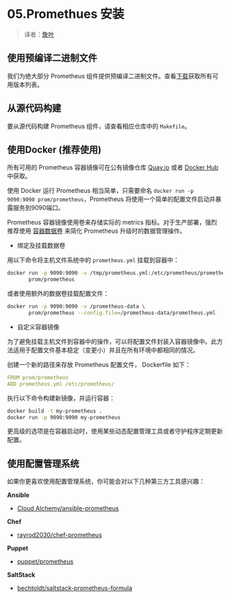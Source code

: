 # 05.Promethues 安装

> 译者：[詹叶](https://heisenbergye.github.io/)

## 使用预编译二进制文件

我们为绝大部分 Prometheus 组件提供预编译二进制文件。查看[下载](https://prometheus.io/download)获取所有可用版本列表。

## 从源代码构建

要从源代码构建 Prometheus 组件，请查看相应仓库中的 `Makefile`。

## 使用Docker (推荐使用)

所有可用的 Prometheus 容器镜像可在公有镜像仓库 [Quay.io](https://quay.io/repository/prometheus/prometheus) 或者 [Docker Hub](https://hub.docker.com/u/prom/) 中获取。

使用 Docker 运行 Prometheus 相当简单，只需要命名 `docker run -p 9090:9090 prom/prometheus`，Prometheus 将使用一个简单的配置文件启动并暴露服务到9090端口。

Prometheus 容器镜像使用卷来存储实际的 metrics 指标。对于生产部署，强烈推荐使用 [容器数据卷](https://docs.docker.com/engine/admin/volumes/volumes/) 来简化 Prometheus 升级时的数据管理操作。

* 绑定及挂载数据卷

用以下命令将主机文件系统中的 `prometheus.yml` 挂载到容器中：

```bash
docker run -p 9090:9090 -v /tmp/prometheus.yml:/etc/prometheus/prometheus.yml \
       prom/prometheus
```

或者使用额外的数据卷挂载配置文件：

```bash
docker run -p 9090:9090 -v /prometheus-data \
       prom/prometheus --config.file=/prometheus-data/prometheus.yml
```

* 自定义容器镜像

为了避免挂载主机文件到容器中的操作，可以将配置文件封装入容器镜像中。此方法适用于配置文件基本稳定（变更小）并且在所有环境中都相同的情况。

创建一个新的路径来存放 Prometheus 配置文件， Dockerfile 如下：

```yaml
FROM prom/prometheus
ADD prometheus.yml /etc/prometheus/
```

执行以下命令构建新镜像，并运行容器：

```bash
docker build -t my-prometheus .
docker run -p 9090:9090 my-prometheus
```

更高级的选项是在容器启动时，使用某些动态配置管理工具或者守护程序定期更新配置。

## 使用配置管理系统

如果你更喜欢使用配置管理系统，你可能会对以下几种第三方工具感兴趣：

**Ansible** 
* [Cloud Alchemy/ansible-prometheus](https://github.com/cloudalchemy/ansible-prometheus)

**Chef** 
* [rayrod2030/chef-prometheus](https://github.com/rayrod2030/chef-prometheus)

**Puppet** 
* [puppet/prometheus](https://forge.puppet.com/puppet/prometheus)

**SaltStack**
* [bechtoldt/saltstack-prometheus-formula](https://github.com/bechtoldt/saltstack-prometheus-formula)



